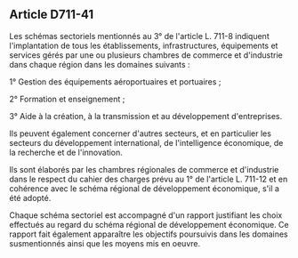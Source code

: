 Article D711-41
----
Les schémas sectoriels mentionnés au 3° de l'article L. 711-8 indiquent
l'implantation de tous les établissements, infrastructures, équipements et
services gérés par une ou plusieurs chambres de commerce et d'industrie dans
chaque région dans les domaines suivants :

1° Gestion des équipements aéroportuaires et portuaires ;

2° Formation et enseignement ;

3° Aide à la création, à la transmission et au développement d'entreprises.

Ils peuvent également concerner d'autres secteurs, et en particulier les
secteurs du développement international, de l'intelligence économique, de la
recherche et de l'innovation.

Ils sont élaborés par les chambres régionales de commerce et d'industrie dans le
respect du cahier des charges prévu au 1° de l'article L. 711-12 et en cohérence
avec le schéma régional de développement économique, s'il a été adopté.

Chaque schéma sectoriel est accompagné d'un rapport justifiant les choix
effectués au regard du schéma régional de développement économique. Ce rapport
fait également apparaître les objectifs poursuivis dans les domaines
susmentionnés ainsi que les moyens mis en oeuvre.
